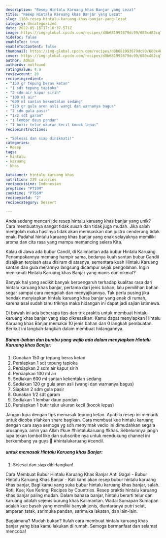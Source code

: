 ```yaml
---
description: "Resep Hintalu Karuang khas Banjar yang Lezat"
title: "Resep Hintalu Karuang khas Banjar yang Lezat"
slug: 1168-resep-hintalu-karuang-khas-banjar-yang-lezat
category: Uncategorized
date: 2022-05-16T17:16:37.571Z
image: https://img-global.cpcdn.com/recipes/d8b681993679dc99/680x482cq70/hintalu-karuang-khas-banjar-foto-resep-utama.jpg
hideToc: false
enableToc: true
enableTocContent: false
thumbnail: https://img-global.cpcdn.com/recipes/d8b681993679dc99/680x482cq70/hintalu-karuang-khas-banjar-foto-resep-utama.jpg
cover: https://img-global.cpcdn.com/recipes/d8b681993679dc99/680x482cq70/hintalu-karuang-khas-banjar-foto-resep-utama.jpg
author: Admin
authorAv: notfound
ratingvalue: 4.9
reviewcount: 20
recipeingredient:
- "150 gr tepung beras ketan"
- "1 sdt tepung tapioka"
- "2 sdm air kapur sirih"
- "100 ml air"
- "600 ml santan kekentalan sedang"
- "120 gr gula aren asli wangi dan warnanya bagus"
- "2 sdm gula pasir"
- "1/2 sdt garam"
- "1 lembar daun pandan"
- "1 butir telur ukuran kecil kocok lepas"
recipeinstructions:

- "Selesai dan siap dinikmati!"
categories:
- Resep
tags:
- hintalu
- karuang
- khas

katakunci: hintalu karuang khas 
nutrition: 239 calories
recipecuisine: Indonesian
preptime: "PT19M"
cooktime: "PT56M"
recipeyield: "2"
recipecategory: Dessert

---
```





Anda sedang mencari ide resep hintalu karuang khas banjar yang unik? Cara membuatnya sangat tidak susah dan tidak juga mudah. Jika salah mengolah maka hasilnya tidak akan memuaskan dan justru cenderung tidak enak. Padahal hintalu karuang khas banjar yang enak selayaknya memiliki aroma dan cita rasa yang mampu memancing selera Kita.





Kalau di Jawa ada bubur Candil, di Kalimantan ada bubur Hintalu Karuang. Penampakannya memang hampir sama, bedanya kuah santan bubur Candil disajikan terpisah atau disiram di atasnya, sementara kuah Hintalu Karuang santan dan gula merahnya langsung dicampur sejak pengolahan. Ingin menikmati Hintalu Karuang khas Banjar yang manis dan nikmat?

Banyak hal yang sedikit banyak berpengaruh terhadap kualitas rasa dari hintalu karuang khas banjar, pertama dari jenis bahan, lalu pemilihan bahan segar sampai cara mengolah dan menyajikannya. Tak perlu pusing jika hendak menyiapkan hintalu karuang khas banjar yang enak di rumah, karena asal sudah tahu triknya maka hidangan ini dapat jadi sajian istimewa.






Di bawah ini ada beberapa tips dan trik praktis untuk membuat hintalu karuang khas banjar yang siap dikreasikan. Kamu dapat menyiapkan Hintalu Karuang khas Banjar memakai 10 jenis bahan dan 0 langkah pembuatan. Berikut ini langkah-langkah dalam membuat hidangannya.

<!--inarticleads1-->

##### Bahan-bahan dan bumbu yang wajib ada dalam menyiapkan Hintalu Karuang khas Banjar:

1. Gunakan 150 gr tepung beras ketan
1. Persiapkan 1 sdt tepung tapioka
1. Persiapkan 2 sdm air kapur sirih
1. Persiapkan 100 ml air
1. Sediakan 600 ml santan kekentalan sedang
1. Sediakan 120 gr gula aren asli (wangi dan warnanya bagus)
1. Siapkan 2 sdm gula pasir
1. Gunakan 1/2 sdt garam
1. Sediakan 1 lembar daun pandan
1. Persiapkan 1 butir telur ukuran kecil (kocok lepas)


Jangan lupa dengan tips memasak tepung ketan. Apabila resep ini menarik untuk dicoba silahkan share bagikan. Cara membuat kue hintalu karuang dengan cara saya semoga yg sdh menyimak vedio ini dimudahkan segala urusannya. amin yaa Allah #kue #hintalukaruang #khas. Sebelumnya jangn lupa tekan tombol like dan subscribe nya untuk mendukung channel ini berkembang ya guys 🤗 #hintalukaruang #cendil. 

<!--inarticleads2-->

#####  untuk memasak Hintalu Karuang khas Banjar:


1. Selesai dan siap dihidangkan!

Cara Membuat Bubur Hintalu Karuang Khas Banjar Anti Gagal - Bubur Hintalu Karuang Khas Banjar - Kali kami akan resep bubur hintalu karuang khas banjar, Bagi kamu yang suka bubur hintalu karuang khas banjar, salah. Roti; Kue; Kue Kering; Recipes by Countries. Resep praktis hintalu karuang khas banjar paling mudah. Dalam bahasa banjar, hintalu berarti telur dan karuang adalah sejenis burung khas Kalimantan. Wadai Sumapan Sumapan adalah kue basah yang memiliki banyak jenis, diantaranya putri selat, amparan tatak, sarimuka pandan, sarimuka lakatan, dan lain-lain. 

Bagaimana? Mudah bukan? Itulah cara membuat hintalu karuang khas banjar yang bisa kamu lakukan di rumah. Semoga bermanfaat dan selamat mencoba!
